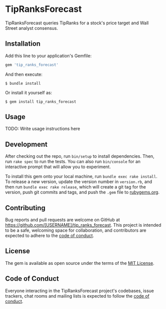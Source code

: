 # TipRanksForecast

TipRanksForecast queries TipRanks for a stock's price target and Wall Street analyst consensus.

## Installation

Add this line to your application's Gemfile:

```ruby
gem 'tip_ranks_forecast'
```

And then execute:

    $ bundle install

Or install it yourself as:

    $ gem install tip_ranks_forecast

## Usage

TODO: Write usage instructions here

## Development

After checking out the repo, run `bin/setup` to install dependencies. Then, run `rake spec` to run the tests. You can also run `bin/console` for an interactive prompt that will allow you to experiment.

To install this gem onto your local machine, run `bundle exec rake install`. To release a new version, update the version number in `version.rb`, and then run `bundle exec rake release`, which will create a git tag for the version, push git commits and tags, and push the `.gem` file to [rubygems.org](https://rubygems.org).

## Contributing

Bug reports and pull requests are welcome on GitHub at https://github.com/[USERNAME]/tip_ranks_forecast. This project is intended to be a safe, welcoming space for collaboration, and contributors are expected to adhere to the [code of conduct](https://github.com/[USERNAME]/tip_ranks_forecast/blob/master/CODE_OF_CONDUCT.md).


## License

The gem is available as open source under the terms of the [MIT License](https://opensource.org/licenses/MIT).

## Code of Conduct

Everyone interacting in the TipRanksForecast project's codebases, issue trackers, chat rooms and mailing lists is expected to follow the [code of conduct](https://github.com/[USERNAME]/tip_ranks_forecast/blob/master/CODE_OF_CONDUCT.md).
